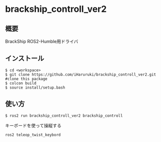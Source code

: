 # brackship_controll_ver2

## 概要
BrackShip ROS2-Humble用ドライバ

## インストール
```
$ cd <workspace>
$ git clone https://github.com/iHaruruki/brackship_controll_ver2.git #clone this package
$ colcon build
$ source install/setup.bash
```
## 使い方
```
$ ros2 run brackship_controll_ver2 brackship_controll
```
キーボードを使って操縦する
```
ros2 teleop_twist_keybord
```

